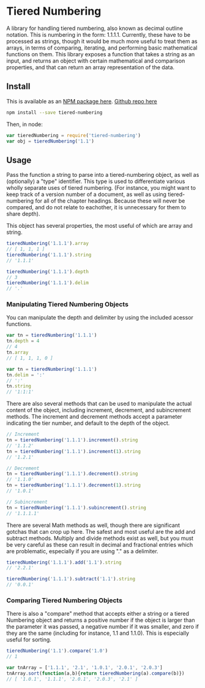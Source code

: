 # Tiered Numbering
A library for handling tiered numbering, also known as decimal outline notation. This is numbering in the form: 1.1.1.1. Currently, these have to be processed as strings, though it would be much more useful to treat them as arrays, in terms of comparing, iterating, and performing basic mathematical functions on them.
This library exposes a function that takes a string as an input, and returns an object with certain mathematical and comparison properties, and that can return an array representation of the data.

## Install
This is available as an [NPM package here](https://www.npmjs.com/package/tiered-numbering). [Github repo here](https://github.com/rafael-kennedy/tiered-numbering)

``` bash
npm install --save tiered-numbering
```
Then, in node:
``` javascript
var tieredNumbering = require('tiered-numbering')
var obj = tieredNumbering('1.1')
```

## Usage
Pass the function a string to parse into a tiered-numbering object, as well as (optionally) a "type" identifier. This type is used to differentiate various wholly separate uses of tiered numbering. (For instance, you might want to keep track of a version number of a document, as well as using tiered-numbering for all of the chapter headings. Because these will never be compared, and do not relate to eachother, it is unnecessary for them to share depth).

This object has several properties, the most useful of which are array and string.

```javascript
tieredNumbering('1.1.1').array
// [ 1, 1, 1 ]
tieredNumbering('1.1.1').string
// '1.1.1'

tieredNumbering('1.1.1').depth
// 3
tieredNumbering('1.1.1').delim
// '.'
```

### Manipulating Tiered Numbering Objects
You can manipulate the depth and delimiter by using the included acessor functions.

```javascript
var tn = tieredNumbering('1.1.1')
tn.depth = 4
// 4
tn.array
// [ 1, 1, 1, 0 ]

var tn = tieredNumbering('1.1.1')
tn.delim = ':'
// ':'
tn.string
// '1:1:1'
```

There are also several methods that can be used to manipulate the actual content of the object, including increment, decrement, and subincrement methods. The increment and decrement methods accept a parameter indicating the tier number, and default to the depth of the object.

```javascript
// Increment
tn = tieredNumbering('1.1.1').increment().string
// '1.1.2'
tn = tieredNumbering('1.1.1').increment(1).string
// '1.2.1'

// Decrement
tn = tieredNumbering('1.1.1').decrement().string
// '1.1.0'
tn = tieredNumbering('1.1.1').decrement(1).string
// '1.0.1'

// Subincrement
tn = tieredNumbering('1.1.1').subincrement().string
// '1.1.1.1'
```

There are several Math methods as well, though there are significant gotchas that can crop up here. The safest and most useful are the add and subtract methods. Multiply and divide methods exist as well, but you must be very careful as these can result in decimal and fractional entries which are problematic, especially if you are using "." as a delimiter.

```javascript
tieredNumbering('1.1.1').add('1.1').string
// '2.2.1'

tieredNumbering('1.1.1').subtract('1.1').string
// '0.0.1'
```

### Comparing Tiered Numbering Objects
There is also a "compare" method that accepts either a string or a tiered Numbering object and returns a positive number if the object is larger than the parameter it was passed, a negative number if it was smaller, and zero if they are the same (including for instance, 1.1 and 1.1.0). This is especially useful for sorting.


```javascript
tieredNumbering('1.1').compare('1.0')
// 1

var tnArray = ['1.1.1', '2.1', '1.0.1', '2.0.1', '2.0.3']
tnArray.sort(function(a,b){return tieredNumbering(a).compare(b)})
// [ '1.0.1', '1.1.1', '2.0.1', '2.0.3', '2.1' ]
```
